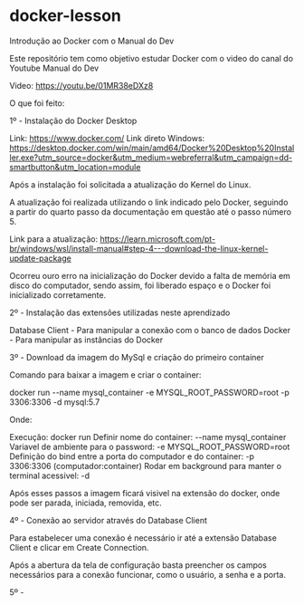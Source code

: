 # docker-lesson
 Introdução ao Docker com o Manual do Dev

Este repositório tem como objetivo estudar Docker com o video do canal do Youtube Manual do Dev

Video: https://youtu.be/01MR38eDXz8

O que foi feito:

1º - Instalação do Docker Desktop

Link: https://www.docker.com/
Link direto Windows: https://desktop.docker.com/win/main/amd64/Docker%20Desktop%20Installer.exe?utm_source=docker&utm_medium=webreferral&utm_campaign=dd-smartbutton&utm_location=module

Após a instalação foi solicitada a atualização do Kernel do Linux.

A atualização foi realizada utilizando o link indicado pelo Docker, seguindo a partir do quarto passo da documentação em questão até o passo número 5.

Link para a atualização: https://learn.microsoft.com/pt-br/windows/wsl/install-manual#step-4---download-the-linux-kernel-update-package

Ocorreu ouro erro na inicialização do Docker devido a falta de memória em disco do computador, sendo assim, foi liberado espaço e o Docker foi inicializado corretamente.

2º - Instalação das extensões utilizadas neste aprendizado

Database Client - Para manipular a conexão com o banco de dados
Docker - Para manipular as instâncias do Docker

3º - Download da imagem do MySql e criação do primeiro container

Comando para baixar a imagem e criar o container:

docker run --name mysql_container -e MYSQL_ROOT_PASSWORD=root -p 3306:3306 -d mysql:5.7

Onde:

Execução: docker run
Definir nome do container: --name mysql_container
Variavel de ambiente para o password: -e MYSQL_ROOT_PASSWORD=root
Definição do bind entre a porta do computador e do container: -p 3306:3306 (computador:container)
Rodar em background para manter o terminal acessivel: -d

Após esses passos a imagem ficará visivel na extensão do docker, onde pode ser parada, iniciada, removida, etc.

4º - Conexão ao servidor através do Database Client

Para estabelecer uma conexão é necessário ir até a extensão Database Client e clicar em Create Connection.

Após a abertura da tela de configuração basta preencher os campos necessários para  a conexão funcionar, como o usuário, a senha e a porta.

5º - 


